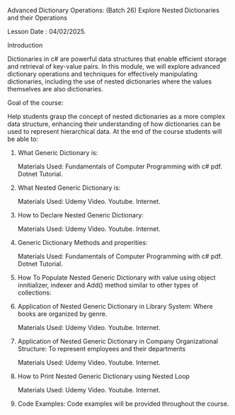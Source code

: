 

Advanced Dictionary Operations: (Batch 26)
Explore Nested Dictionaries and their Operations

Lesson Date : 04/02/2025.


Introduction

Dictionaries in c# are powerful data structures that enable efficient storage and retrieval of key-value pairs. In this module, we will explore
advanced dictionary operations and techniques for effectively manipulating dictionaries, including the use of nested dictionaries where the values themselves are
also dictionaries.


Goal of the course:

Help students grasp the concept of nested dictionaries as a more complex data structure, 
enhancing their understanding of how dictionaries can be used to represent hierarchical data. At the end of the course students will be able to:

1. What Generic Dictionary is:

   Materials Used:
   Fundamentals of Computer Programming with c# pdf.
   Dotnet Tutorial.

2. What Nested Generic Dictionary is: 

   Materials Used:
   Udemy Video.
   Youtube.
   Internet.
   
3. How to Declare Nested Generic Dictionary:

   Materials Used:
   Udemy Video.
   Youtube.
   Internet.

4. Generic Dictionary Methods and properities:

   Materials Used:
   Fundamentals of Computer Programming with c# pdf.
   Dotnet Tutorial.

5. How To Populate Nested Generic Dictionary with value using object innitializer, indexer and Add() method similar to other types of collections:

6. Application of Nested Generic Dictionary in Library System:
   Where books are organized by genre.

   Materials Used:
   Udemy Video.
   Youtube.
   Internet.

7. Application of Nested Generic Dictionary in Company Organizational Structure:
   To represent employees and their departments

   Materials Used:
   Udemy Video.
   Youtube.
   Internet.

8. How to Print Nested Generic Dictionary using Nested Loop

   Materials Used:
   Udemy Video.
   Youtube.
   Internet.

9. Code Examples:
   Code examples will be provided throughout the course.  